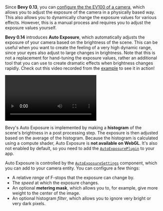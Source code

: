 Since **Bevy 0.13**, you can [configure the the EV100 of a camera](/news/bevy-0-13/#camera-exposure), which allows you to adjust the exposure of the camera in a physically based way. This also allows you to dynamically change the exposure values for various effects. However, this is a manual process and requires you to adjust the exposure values yourself.

**Bevy 0.14** introduces **Auto Exposure**, which automatically adjusts the exposure of your camera based on the brightness of the scene. This can be useful when you want to create the feeling of a very high dynamic range, since your eyes also adjust to large changes in brightness. Note that this is not a replacement for hand-tuning the exposure values, rather an additional tool that you can use to create dramatic effects when brightness changes rapidly. Check out this video recorded from the [example](https://github.com/bevyengine/bevy/tree/v0.14.0/examples/3d/auto_exposure.rs) to see it in action!

<video controls><source src="auto_exposure.mp4" type="video/mp4"/></video>

Bevy's Auto Exposure is implemented by making a **histogram** of the scene's brightness in a post processing step. The exposure is then adjusted based on the average of the histogram. Because the histogram is calculated using a compute shader, Auto Exposure is **not available on WebGL**. It's also not enabled by default, so you need to add the [`AutoExposurePlugin`](https://docs.rs/bevy/0.14/bevy/core_pipeline/auto_exposure/struct.AutoExposurePlugin.html) to your app.

Auto Exposure is controlled by the [`AutoExposureSettings`](https://docs.rs/bevy/0.14/bevy/core_pipeline/auto_exposure/struct.AutoExposureSettings.html) component, which you can add to your camera entity. You can configure a few things:

* A relative *range* of F-stops that the exposure can change by.
* The *speed* at which the exposure changes.
* An optional **metering mask**, which allows you to, for example, give more weight to the center of the image.
* An optional histogram *filter*, which allows you to ignore very bright or very dark pixels.
